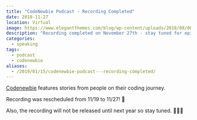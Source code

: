 ```yaml
---
title: "CodeNewbie Podcast - Recording Completed"
date: 2018-11-27
location: Virtual
image: https://www.elegantthemes.com/blog/wp-content/uploads/2018/08/007-Feelancer-Podcasts.png
description: "Recording completed on November 27th - stay tuned for episode release."
categories:
  - speaking
tags:
  - podcast
  - codenewbie
aliases:
  - /2019/01/15/codenewbie-podcast---recording-completed/
---
```


[Codenewbie](https://www.codenewbie.org/podcast) features stories from people on their coding journey.

Recording was rescheduled from 11/19 to 11/27! 🤫️

Also, the recording will not be released until next year so stay tuned. 🙇🏽‍♀️
